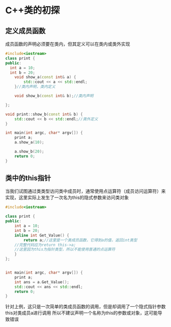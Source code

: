 #  C++类的初探
## 定义成员函数
成员函数的声明必须要在类内，但其定义可以在类内或类外实现
```cpp
#include<iostream>
class print {
public:
  int a = 10;
  int b = 20;
	void show_a(const int& a) {
		std::cout << a << std::endl;
	}//类内声明，类内定义

	void show_b(const int& b);//类内声明

};

void print::show_b(const int& b) {
	std::cout << b << std::endl;//类外定义
}

int main(int argc, char* argv[]) {
	print a;
	a.show_a(10);

	a.show_b(20);
	return 0;
}
```

## 类中的this指针
当我们试图通过类类型访问类中成员时，通常使用点运算符（成员访问运算符）来实现，这里实际上发生了一次名为this的隐式参数来访问类对象
```cpp
#include<iostream>

class print {
public:
	int a = 10;
	int b = 20;
	inline int Get_Value() {
		return a;//这里是一个类成员函数，它得到a的值，返回int类型
    //完整代码应为return this->a;
    //这里因为this为指针类型，所以不能使用普通的点运算符
	}
};


int main(int argc, char* argv[]) {
	print a;
	int ans = a.Get_Value();
	std::cout << ans << std::endl;
	return 0;
}
```
针对上例，这只是一次简单的类成员函数的调用，但是却调用了一个隐式指针参数this对类成员a进行调用
所以不建议声明一个名称为this的参数或对象，这可能导致错误
